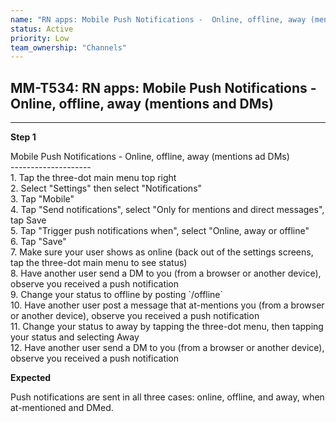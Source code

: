 ```yaml
---
name: "RN apps: Mobile Push Notifications -  Online, offline, away (mentions and DMs)"
status: Active
priority: Low
team_ownership: "Channels"
---
```


## MM-T534: RN apps: Mobile Push Notifications - Online, offline, away (mentions and DMs)

---

**Step 1**

Mobile Push Notifications - Online, offline, away (mentions ad DMs)\
\--------------------\
1\. Tap the three-dot main menu top right\
2\. Select "Settings" then select "Notifications"\
3\. Tap "Mobile"\
4\. Tap "Send notifications", select "Only for mentions and direct messages", tap Save\
5\. Tap "Trigger push notifications when", select "Online, away or offline"\
6\. Tap "Save"\
7\. Make sure your user shows as online (back out of the settings screens, tap the three-dot main menu to see status)\
8\. Have another user send a DM to you (from a browser or another device), observe you received a push notification\
9\. Change your status to offline by posting \`/offline\`\
10\. Have another user post a message that at-mentions you (from a browser or another device), observe you received a push notification\
11\. Change your status to away by tapping the three-dot menu, then tapping your status and selecting Away\
12\. Have another user send a DM to you (from a browser or another device), observe you received a push notification

**Expected**

Push notifications are sent in all three cases: online, offline, and away, when at-mentioned and DMed.
